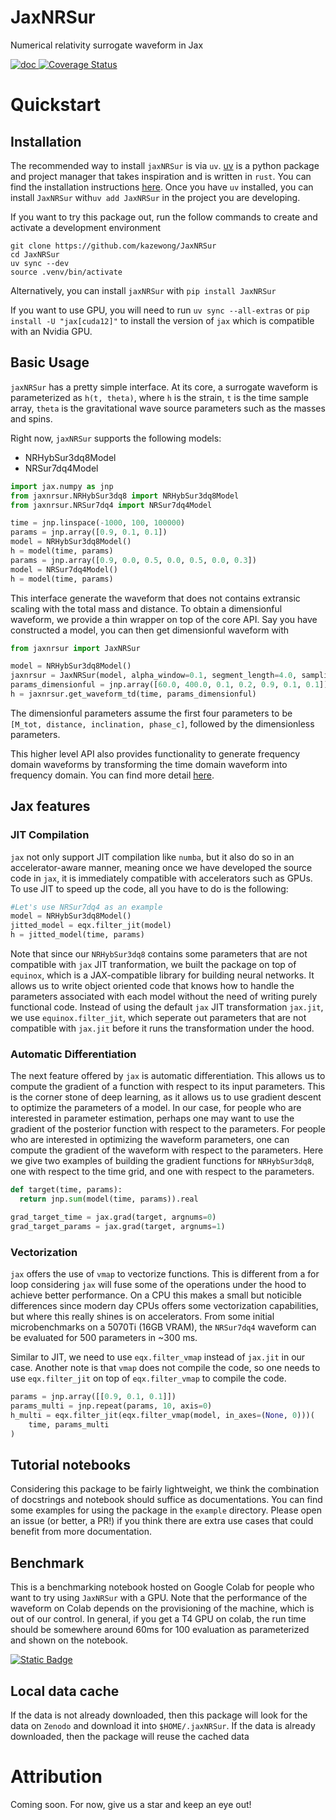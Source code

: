 # JaxNRSur
Numerical relativity surrogate waveform in Jax

<!-- <a href="https://jaxnrsur.readthedocs.io/en/latest/">
<img src="https://badgen.net/badge/Read/the doc/blue" alt="doc"/>
</a> -->
<a href="https://github.com/kazewong/JaxNRSur/blob/main/LICENSE">
<img src="https://badgen.net/badge/License/MIT/blue" alt="doc"/>
</a>

<a href='https://coveralls.io/github/kazewong/JaxNRSur?branch=main'>
  <img src='https://coveralls.io/repos/github/kazewong/JaxNRSur/badge.svg?branch=main' alt='Coverage Status' />
</a>

# Quickstart

## Installation

The recommended way to install `jaxNRSur` is via `uv`. [uv](https://docs.astral.sh/uv/) is a python package and project manager that takes inspiration and is written in `rust`. You can find the installation instructions [here](https://docs.astral.sh/uv/getting-started/installation/).
Once you have `uv` installed, you can install `JaxNRSur` with`uv add JaxNRSur` in the project you are developing.


If you want to try this package out, run the follow commands to create and activate a development environment
```
git clone https://github.com/kazewong/JaxNRSur
cd JaxNRSur
uv sync --dev
source .venv/bin/activate
```

Alternatively, you can install `jaxNRSur` with `pip install JaxNRSur`

If you want to use GPU, you will need to run `uv sync --all-extras` or `pip install -U "jax[cuda12]"` to install the version of `jax` which is compatible with an Nvidia GPU.

## Basic Usage
`jaxNRSur` has a pretty simple interface. At its core, a surrogate waveform is parameterized as `h(t, theta)`, where `h` is the strain, `t` is the time sample array, `theta` is the gravitational wave source parameters such as the masses and spins.

Right now, `jaxNRSur` supports the following models:
- NRHybSur3dq8Model
- NRSur7dq4Model

```python
import jax.numpy as jnp
from jaxnrsur.NRHybSur3dq8 import NRHybSur3dq8Model
from jaxnrsur.NRSur7dq4 import NRSur7dq4Model

time = jnp.linspace(-1000, 100, 100000)
params = jnp.array([0.9, 0.1, 0.1])
model = NRHybSur3dq8Model()
h = model(time, params)
params = jnp.array([0.9, 0.0, 0.5, 0.0, 0.5, 0.0, 0.3])
model = NRSur7dq4Model()
h = model(time, params)
```

This interface generate the waveform that does not contains extransic scaling with the total mass and distance. To obtain a dimensionful waveform, we provide a thin wrapper on top of the core API. Say you have constructed a model, you can then get dimensionful waveform with 

```python
from jaxnrsur import JaxNRSur

model = NRHybSur3dq8Model()
jaxnrsur = JaxNRSur(model, alpha_window=0.1, segment_length=4.0, sampling_rate=4096)
params_dimensionful = jnp.array([60.0, 400.0, 0.1, 0.2, 0.9, 0.1, 0.1])
h = jaxnrsur.get_waveform_td(time, params_dimensionful)
```
The dimensionful parameters assume the first four parameters to be `[M_tot, distance, inclination, phase_c]`, followed by the dimensionless parameters.

This higher level API also provides functionality to generate frequency domain waveforms by transforming the time domain waveform into frequency domain. You can find more detail [here](https://github.com/kazewong/JaxNRSur/blob/4d11d10df27fe242ef0859335bad7b854387f502/src/jaxnrsur/__init__.py#L130).

## Jax features

### JIT Compilation

`jax` not only support JIT compilation like `numba`, but it also do so in an accelerator-aware manner, meaning once we have developed the source code in `jax`, it is immediately compatible with accelerators such as GPUs.
To use JIT to speed up the code, all you have to do is the following:

```python
#Let's use NRSur7dq4 as an example
model = NRHybSur3dq8Model()
jitted_model = eqx.filter_jit(model)
h = jitted_model(time, params)
```

Note that since our `NRHybSur3dq8` contains some parameters that are not compatible with `jax` JIT tranformation, we built the package on top of `equinox`, which is a JAX-compatible library for building neural networks. It allows us to write object oriented code that knows how to handle the parameters associated with each model without the need of writing purely functional code. Instead of using the default `jax` JIT transformation `jax.jit`, we use `equinox.filter_jit`, which seperate out parameters that are not compatible with `jax.jit` before it runs the transformation under the hood.

### Automatic Differentiation

The next feature offered by `jax` is automatic differentiation. This allows us to compute the gradient of a function with respect to its input parameters. This is the corner stone of deep learning, as it allows us to use gradient descent to optimize the parameters of a model. In our case, for people who are interested in parameter estimation, perhaps one may want to use the gradient of the posterior function with respect to the parameters. For people who are interested in optimizing the waveform parameters, one can compute the gradient of the waveform with respect to the parameters. Here we give two examples of building the gradient functions for `NRHybSur3dq8`, one with respect to the time grid, and one with respect to the parameters.

```python
def target(time, params):
  return jnp.sum(model(time, params)).real

grad_target_time = jax.grad(target, argnums=0)
grad_target_params = jax.grad(target, argnums=1)
```

### Vectorization

`jax` offers the use of `vmap` to vectorize functions. This is different from a for loop considering `jax` will fuse some of the operations under the hood to achieve better performance. On a CPU this makes a small but noticible differences since modern day CPUs offers some vectorization capabilities, but where this really shines is on accelerators. From some initial microbenchmarks on a 5070Ti (16GB VRAM), the `NRSur7dq4` waveform can be evaluated for 500 parameters in ~300 ms.

Similar to JIT, we need to use `eqx.filter_vmap` instead of `jax.jit` in our case. Another note is that `vmap` does not compile the code, so one needs to use `eqx.filter_jit` on top of `eqx.filter_vmap` to compile the code.

```python
params = jnp.array([[0.9, 0.1, 0.1]])
params_multi = jnp.repeat(params, 10, axis=0)
h_multi = eqx.filter_jit(eqx.filter_vmap(model, in_axes=(None, 0)))(
    time, params_multi
)
```

## Tutorial notebooks

Considering this package to be fairly lightweight, we think the combination of docstrings and notebook should suffice as documentations. You can find some examples for using the package in the `example` directory. Please open an issue (or better, a PR!) if you think there are extra use cases that could benefit from more documentation.

## Benchmark

<!-- Add a notebook on google colab to show the benchmark. -->

This is a benchmarking notebook hosted on Google Colab for people who want to try using `JaxNRSur` with a GPU. Note that the performance of the waveform on Colab depends on the provisioning of the machine, which is out of our control. In general, if you get a T4 GPU on colab, the run time should be somewhere around 60ms for 100 evaluation as parameterized and shown on the notebook.

<a href="https://colab.research.google.com/drive/1A12tzSPdFBL_jzWYLfll4yB1H2iWRtoi?usp=sharing">
<img alt="Static Badge" src="https://img.shields.io/badge/Colab-benchmark-orange?style=for-the-badge&logo=googlecolab">
</a>

## Local data cache

If the data is not already downloaded, then this package will look for the data on `Zenodo` and download it into `$HOME/.jaxNRSur`.
If the data is already downloaded, then the package will reuse the cached data

<!-- # Benchmark

Add benchmarking results here. -->

# Attribution

Coming soon. For now, give us a star and keep an eye out!
